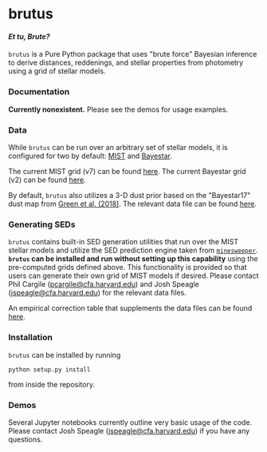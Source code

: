 # brutus
#### _**Et tu, Brute?**_

`brutus` is a Pure Python package that uses "brute force" Bayesian inference
to derive distances, reddenings, and stellar properties from photometry using
a grid of stellar models.

### Documentation
**Currently nonexistent.** Please see the demos for usage examples.

### Data
While `brutus` can be run over an arbitrary set of stellar models,
it is configured for two by default: [MIST](http://waps.cfa.harvard.edu/MIST/)
and [Bayestar](https://arxiv.org/pdf/1401.1508.pdf).

The current MIST grid (v7) can be found
[here](https://www.dropbox.com/s/g27bn8fmeiaqdxn/grid_mist_v7.h5?dl=0).
The current Bayestar grid (v2) can be found
[here](https://www.dropbox.com/s/mxi8qvlupnxbni7/grid_bayestar_v2.h5?dl=0).

By default, `brutus` also utilizes a 3-D dust prior based on the "Bayestar17"
dust map from [Green et al. (2018)](https://arxiv.org/abs/1801.03555). The
relevant data file can be found
[here](https://www.dropbox.com/s/kkdcnvvuf2t3jt0/bayestar2017_v1.h5?dl=0).

### Generating SEDs
`brutus` contains built-in SED generation utilities that run over the MIST
stellar models and utilize the SED prediction engine taken from 
[`minesweeper`](https://github.com/pacargile/MINESweeper).
**`brutus` can be installed and run without setting up this capability** using
the pre-computed grids defined above. This functionality is provided so that
users can generate their own grid of MIST models if desired. Please contact
Phil Cargile (pcargile@cfa.harvard.edu) and Josh Speagle
(jspeagle@cfa.harvard.edu) for the relevant data files.

An empirical correction table that supplements the data files can be found
[here](https://www.dropbox.com/s/ufga5zadf1i7d27/corr_mist_v1.txt?dl=0).

### Installation
`brutus` can be installed by running
```
python setup.py install
```
from inside the repository.

### Demos
Several Jupyter notebooks currently outline very basic usage of the code.
Please contact Josh Speagle (jspeagle@cfa.harvard.edu)
if you have any questions.
